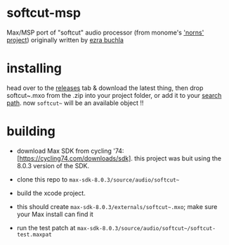 softcut-msp
========

Max/MSP port of "softcut" audio processor (from monome's ['norns' project](https://github.com/monome/norns/)) originally written by [ezra buchla](https://github.com/catfact)

installing
========
head over to the [releases](https://github.com/AndrewShike/softcut-msp/releases) tab & download the latest thing, then drop softcut~.mxo from the .zip into your project folder, or add it to your [search path](https://docs.cycling74.com/max5/vignettes/core/search_path.html). now `softcut~` will be an available object !!

building
========

-   download Max SDK from cycling '74: [https://cycling74.com/downloads/sdk].
    this project was buit using the 8.0.3 version of the SDK.

-   clone this repo to `max-sdk-8.0.3/source/audio/softcut~`

-   build the xcode project.

-   this should create `max-sdk-8.0.3/externals/softcut~.mxo`; make sure your Max install can find it

-   run the test patch at `max-sdk-8.0.3/source/audio/softcut~/softcut-test.maxpat`

 
